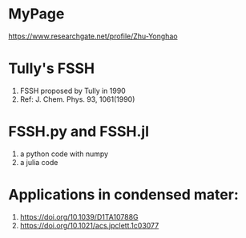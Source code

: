 # MyPage
https://www.researchgate.net/profile/Zhu-Yonghao  
# Tully's FSSH
1. FSSH proposed by Tully in 1990
2. Ref: J. Chem. Phys. 93, 1061(1990)
# FSSH.py and FSSH.jl
1. a python code with numpy 
2. a julia code 
# Applications in condensed mater:
1. https://doi.org/10.1039/D1TA10788G
2. https://doi.org/10.1021/acs.jpclett.1c03077
